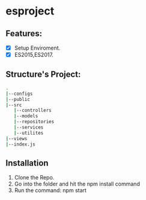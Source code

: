 # esproject

## Features:
- [x] Setup Enviroment.
- [x] ES2015,ES2017.

## Structure's Project:
```bash
.
|--configs
|--public
|--src
   |--controllers
   |--models
   |--repositories
   |--services
   |--utilites
|--views
|--index.js
```


## Installation
1. Clone the Repo.
2. Go into the folder and hit the npm install command
3. Run the command: npm start


